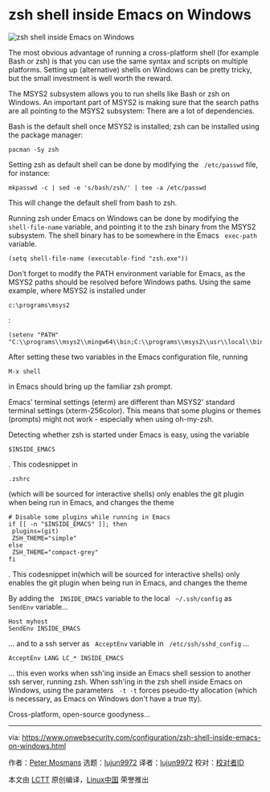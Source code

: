 [#]: collector: (lujun9972)
[#]: translator: (lujun9972)
[#]: reviewer: ( )
[#]: publisher: ( )
[#]: url: ( )
[#]: subject: (zsh shell inside Emacs on Windows)
[#]: via: (https://www.onwebsecurity.com/configuration/zsh-shell-inside-emacs-on-windows.html)
[#]: author: (Peter Mosmans https://www.onwebsecurity.com/)

zsh shell inside Emacs on Windows
======

![zsh shell inside Emacs on Windows][5]

The most obvious advantage of running a cross-platform shell (for example Bash or zsh) is that you can use the same syntax and scripts on multiple platforms. Setting up (alternative) shells on Windows can be pretty tricky, but the small investment is well worth the reward.

The MSYS2 subsystem allows you to run shells like Bash or zsh on Windows. An important part of MSYS2 is making sure that the search paths are all pointing to the MSYS2 subsystem: There are a lot of dependencies.

Bash is the default shell once MSYS2 is installed; zsh can be installed using the package manager:

```
pacman -Sy zsh
```

Setting zsh as default shell can be done by modifying the ` /etc/passwd` file, for instance:

```
mkpasswd -c | sed -e 's/bash/zsh/' | tee -a /etc/passwd
```

This will change the default shell from bash to zsh.

Running zsh under Emacs on Windows can be done by modifying the ` shell-file-name` variable, and pointing it to the zsh binary from the MSYS2 subsystem. The shell binary has to be somewhere in the Emacs ` exec-path` variable.

```
(setq shell-file-name (executable-find "zsh.exe"))
```

Don't forget to modify the PATH environment variable for Emacs, as the MSYS2 paths should be resolved before Windows paths. Using the same example, where MSYS2 is installed under

```
c:\programs\msys2
```

:

```
(setenv "PATH" "C:\\programs\\msys2\\mingw64\\bin;C:\\programs\\msys2\\usr\\local\\bin;C:\\programs\\msys2\\usr\\bin;C:\\Windows\\System32;C:\\Windows")
```

After setting these two variables in the Emacs configuration file, running

```
M-x shell
```

in Emacs should bring up the familiar zsh prompt.

Emacs' terminal settings (eterm) are different than MSYS2' standard terminal settings (xterm-256color). This means that some plugins or themes (prompts) might not work - especially when using oh-my-zsh.

Detecting whether zsh is started under Emacs is easy, using the variable

```
$INSIDE_EMACS
```

. This codesnippet in

```
.zshrc
```

(which will be sourced for interactive shells) only enables the git plugin when being run in Emacs, and changes the theme

```
# Disable some plugins while running in Emacs
if [[ -n "$INSIDE_EMACS" ]]; then
 plugins=(git)
 ZSH_THEME="simple"
else
 ZSH_THEME="compact-grey"
fi
```

. This codesnippet in(which will be sourced for interactive shells) only enables the git plugin when being run in Emacs, and changes the theme

By adding the ` INSIDE_EMACS` variable to the local ` ~/.ssh/config` as ` SendEnv` variable...

```
Host myhost
SendEnv INSIDE_EMACS
```

... and to a ssh server as ` AcceptEnv` variable in ` /etc/ssh/sshd_config` ...

```
AcceptEnv LANG LC_* INSIDE_EMACS
```

... this even works when ssh'ing inside an Emacs shell session to another ssh server, running zsh. When ssh'ing in the zsh shell inside Emacs on Windows, using the parameters ` -t -t` forces pseudo-tty allocation (which is necessary, as Emacs on Windows don't have a true tty).

Cross-platform, open-source goodyness...

--------------------------------------------------------------------------------

via: https://www.onwebsecurity.com/configuration/zsh-shell-inside-emacs-on-windows.html

作者：[Peter Mosmans][a]
选题：[lujun9972][b]
译者：[lujun9972](https://github.com/lujun9972)
校对：[校对者ID](https://github.com/校对者ID)

本文由 [LCTT](https://github.com/LCTT/TranslateProject) 原创编译，[Linux中国](https://linux.cn/) 荣誉推出

[a]: https://www.onwebsecurity.com/
[b]: https://github.com/lujun9972
[1]: https://www.onwebsecurity.com/category/configuration.html
[2]: https://www.onwebsecurity.com/tag/emacs.html
[3]: https://www.onwebsecurity.com/tag/msys2.html
[4]: https://www.onwebsecurity.com/tag/zsh.html
[5]: https://www.onwebsecurity.com//images/zsh-shell-inside-emacs-on-windows.png
